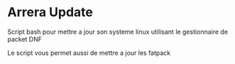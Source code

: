 # Arrera Update 

Script bash pour mettre a jour son systeme linux utilisant le gestionnaire de packet DNF 

Le script vous permet aussi de mettre a jour les fatpack